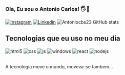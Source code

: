 ### Ola, Eu sou o Antonio Carlos! 🖐️👋
[![Instagram](https://img.shields.io/badge/Instagram-E4405F?style=for-the-badge&logo=instagram&logoColor=white)](https://www.instagram.com/antoniocs23/)
[![Linkedin](https://img.shields.io/badge/LinkedIn-0077B5?style=for-the-badge&logo=linkedin&logoColor=white)](https://www.linkedin.com/in/antonio-carlos-braga-silva-034b82224/)
![Antoniocbs23 GitHub stats](https://github-readme-stats.vercel.app/api?username=Antoniocbs23&show_icons=true&theme=dracula&count_private=true)

## Tecnologias que eu uso no meu dia

<div style="display: inline_block">
  <img align="center" alt="html5" src="https://img.shields.io/badge/HTML5-E34F26?style=for-the-badge&logo=html5&logoColor=white" />
  <img align="center" alt="css" src="https://img.shields.io/badge/CSS3-1572B6?style=for-the-badge&logo=css3&logoColor=white" />
  <img align="center" alt="js" src="https://img.shields.io/badge/JavaScript-F7DF1E?style=for-the-badge&logo=javascript&logoColor=black" />
  <img align="center" alt="windows" src="https://img.shields.io/badge/Windows-0078D6?style=for-the-badge&logo=windows&logoColor=white" />
  <img align="center" alt="react" src=https://img.shields.io/badge/Linux-FCC624?style=for-the-badge&logo=linux&logoColor=black />
  <img align="center" alt="nodejs" src=https://img.shields.io/badge/Java-ED8B00?style=for-the-badge&logo=openjdk&logoColor=white />
</div><br/>

A tecnologia move o mundo, moveva-se tambem...
